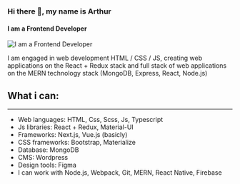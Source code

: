### Hi there 👋, my name is Arthur
#### I am a Frontend Developer
![I am a Frontend Developer](https://arturssmirnovs.github.io/github-profile-readme-generator/images/banner.png)

I am engaged in web development HTML / CSS / JS, creating web applications on the React + Redux stack and full stack of web applications on the MERN technology stack (MongoDB, Express, React, Node.js)

<h2>What i can:</h2>
<hr>
<ul>
  <li> Web languages: HTML, Css, Scss, Js, Typescript</li>
  <li> Js libraries: React + Redux, Material-UI</li>
  <li> Frameworks: Next.js, Vue.js (basicly)</li>
  <li> CSS frameworks: Bootstrap, Materialize</li>
  <li> Database: MongoDB</li>
  <li> CMS: Wordpress</li>
  <li>Design tools: Figma</li>
  <li>I can work with Node.js, Webpack, Git, MERN, React Native, Firebase</li>
</ul>
